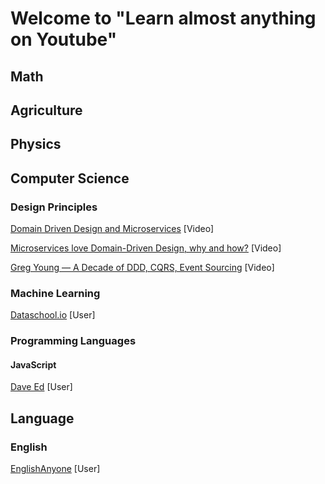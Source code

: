 # Welcome to "Learn almost anything on Youtube"

## Math
## Agriculture
## Physics
## Computer Science
### Design Principles
[Domain Driven Design and Microservices](https://www.youtube.com/watch?v=Km1fZ108UXU) [Video]

[Microservices love Domain-Driven Design, why and how?](https://www.youtube.com/watch?v=ZJiFlgimHss) [Video]

[Greg Young — A Decade of DDD, CQRS, Event Sourcing](https://www.youtube.com/watch?v=LDW0QWie21s) [Video]

### Machine Learning
[Dataschool.io](https://www.youtube.com/user/dataschool) [User]
### Programming Languages
#### JavaScript
[Dave Ed](https://www.youtube.com/channel/UClb90NQQcskPUGDIXsQEz5Q) [User]
## Language

### English
[EnglishAnyone](https://www.youtube.com/user/EnglishAnyone/) [User]
